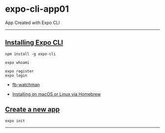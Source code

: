 # expo-cli-app01
App Created with Expo CLI 

-------------------------------

## [Installing Expo CLI](https://docs.expo.io/get-started/installation/)

``` 
npm install -g expo-cli

expo whoami

expo register
expo login

```

- [fb-watchman](https://www.npmjs.com/package/fb-watchman)

- [Installing on macOS or Linux via Homebrew](https://facebook.github.io/watchman/docs/install/#buildinstall)

## [Create a new app](https://docs.expo.io/get-started/create-a-new-app/)

```
expo init
```

-------------------------------
